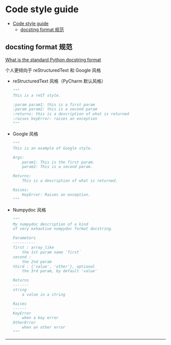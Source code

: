 # Code style guide

<!-- TOC -->

- [Code style guide](#code-style-guide)
    - [docsting format 规范](#docsting-format-规范)

<!-- /TOC -->

## docsting format 规范

[What is the standard Python docstring format][docstring-format-guide]

个人更倾向于 reStructuredText 和 Google 风格

- reStructuredText 风格（PyCharm 默认风格）

    ```python
    """
    This is a reST style.

    :param param1: this is a first param
    :param param2: this is a second param
    :returns: this is a description of what is returned
    :raises keyError: raises an exception
    """
    ```
- Google 风格
    ```python
    """
    This is an example of Google style.

    Args:
        param1: This is the first param.
        param2: This is a second param.

    Returns:
        This is a description of what is returned.

    Raises:
        KeyError: Raises an exception.
    """
    ```
- Numpydoc 风格
    ```python
    """
    My numpydoc description of a kind
    of very exhautive numpydoc format docstring.

    Parameters
    ----------
    first : array_like
        the 1st param name `first`
    second :
        the 2nd param
    third : {'value', 'other'}, optional
        the 3rd param, by default 'value'

    Returns
    -------
    string
        a value in a string

    Raises
    ------
    KeyError
        when a key error
    OtherError
        when an other error
    """
    ```

---
[docstring-format-guide]:https://stackoverflow.com/questions/3898572/what-is-the-standard-python-docstring-format